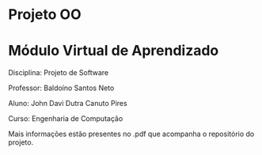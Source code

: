 # Projeto OO

# Módulo Virtual de Aprendizado

Disciplina: Projeto de Software

Professor: Baldoíno Santos Neto

Aluno: John Davi Dutra Canuto Pires

Curso: Engenharia de Computação

Mais informações estão presentes no .pdf que acompanha o repositório do projeto.
